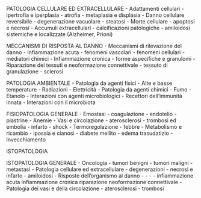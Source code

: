 PATOLOGIA CELLULARE ED
EXTRACELLULARE
	- Adattamenti cellulari
		- ipertrofia e iperplasia
		- atrofia
		- metaplasia e displasia
	- Danno cellulare reversibile
		- degenerazione vacuolare
		- steatosi
	- Morte cellulare
		- apoptosi e necrosi
	- Accumuli extracellulari
		- calcificazioni patologiche
		- amiloidosi sistemiche e localizzate (Alzheimer,
Prioni)

MECCANISMI DI RISPOSTA AL DANNO
	- Meccanismi di rilevazione del danno
	- Infiammazione acuta
		- fenomeni vascolari
		- fenomeni cellulari
		- mediatori chimici
	- Infiammazione cronica
		- forme aspecifiche e granulomi
	- Riparazione dei tessuti e neoformazione connettivale
		- tessuto di granulazione
		- sclerosi

PATOLOGIA AMBIENTALE
	- Patologia da agenti fisici
		- Alte e basse temperature
		- Radiazioni
		- Elettricità
	- Patologia da agenti chimici
		- Fumo
		- Etanolo
	- Interazioni con agenti microbiologici
		- Recettori dell’immunità innata
		- Interazioni con il microbiota

FISIOPATOLOGIA GENERALE
	- Emostasi
		- coagulazione
		- endotelio
		- piastrine
	- Anemie
	- Vasi e circolazione
		- aterosclerosi
		- trombosi ed embolia
		- infarto
		- shock
	- Termoregolazione
		- febbre
	- Metabolismo e ricambio
		- ipossia e cianosi
		- diabete mellito
		- edema trasudatizio
	- Invecchiamento

ISTOPATOLOGIA

ISTOPATOLOGIA GENERALE
	- Oncologia
		- tumori benigni
		- tumori maligni
		- metastasi
	- Patologia cellulare
ed extracellulare
		- degenerazioni
		- necrosi e infarto
		- amiloidosi
	- Risposte dell’organismo
al danno
		-
		-
		-
		-
infiammazione acuta
infiammazione cronica
riparazione
neoformazione connettivale
	- Patologia dei vasi e della
circolazione
		- aterosclerosi
		- trombosi
